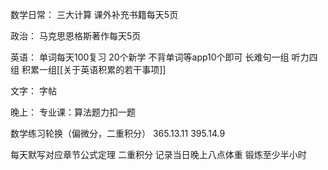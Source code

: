 数学日常：
三大计算
课外补充书籍每天5页


政治：
马克思恩格斯著作每天5页

英语：
单词每天100复习
20个新学
不背单词等app10个即可
长难句一组
听力四组
积累一组[[关于英语积累的若干事项]]

文字：
字帖

晚上：
专业课：算法题力扣一题

数学练习轮换（偏微分，二重积分）
365.13.11 395.14.9

每天默写对应章节公式定理 二重积分
记录当日晚上八点体重
锻炼至少半小时